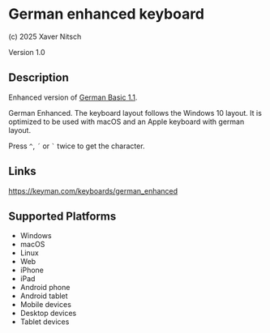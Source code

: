 German enhanced keyboard
==============

(c) 2025 Xaver Nitsch

Version 1.0

Description
-----------

Enhanced version of [German Basic 1.1](https://keyman.com/keyboards/basic_kbdgr).

German Enhanced. The keyboard layout follows the Windows 10 layout. It is optimized to be used with macOS and an Apple keyboard with german layout.

Press `^`, `´` or `` ` `` twice to get the character.

Links
-----
https://keyman.com/keyboards/german_enhanced

Supported Platforms
-------------------
 * Windows
 * macOS
 * Linux
 * Web
 * iPhone
 * iPad
 * Android phone
 * Android tablet
 * Mobile devices
 * Desktop devices
 * Tablet devices

